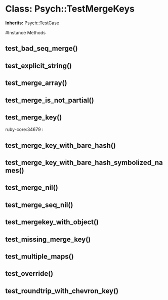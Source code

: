 # Class: Psych::TestMergeKeys
**Inherits:** Psych::TestCase
    




#Instance Methods
## test_bad_seq_merge() [](#method-i-test_bad_seq_merge)

## test_explicit_string() [](#method-i-test_explicit_string)

## test_merge_array() [](#method-i-test_merge_array)

## test_merge_is_not_partial() [](#method-i-test_merge_is_not_partial)

## test_merge_key() [](#method-i-test_merge_key)
ruby-core:34679
:   

## test_merge_key_with_bare_hash() [](#method-i-test_merge_key_with_bare_hash)

## test_merge_key_with_bare_hash_symbolized_names() [](#method-i-test_merge_key_with_bare_hash_symbolized_names)

## test_merge_nil() [](#method-i-test_merge_nil)

## test_merge_seq_nil() [](#method-i-test_merge_seq_nil)

## test_mergekey_with_object() [](#method-i-test_mergekey_with_object)

## test_missing_merge_key() [](#method-i-test_missing_merge_key)

## test_multiple_maps() [](#method-i-test_multiple_maps)

## test_override() [](#method-i-test_override)

## test_roundtrip_with_chevron_key() [](#method-i-test_roundtrip_with_chevron_key)

